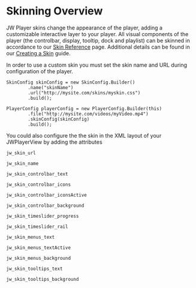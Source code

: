# Skinning Overview

JW Player skins change the appearance of the player, adding a customizable interactive layer to your player. All visual components of the player (the controlbar, display, tooltip, dock and playlist) can be skinned in accordance to our [Skin Reference](https://developer.jwplayer.com/jw-player/docs/developer-guide/customization/css-skinning/skins_reference/) page.  Additional details can be found in our [Creating a Skin](https://developer.jwplayer.com/jw-player/docs/developer-guide/customization/css-skinning/skins_creating/) guide.

In order to use a custom skin you must set the skin name and URL during configuration of the player.

```
SkinConfig skinConfig = new SkinConfig.Builder()
        .name("skinName")
        .url("http://mysite.com/skins/myskin.css")
        .build();

PlayerConfig playerConfig = new PlayerConfig.Builder(this)
        .file("http://mysite.com/videos/myVideo.mp4")
        .skinConfig(skinConfig)
        .build();
```

You could also configure the the skin in the XML layout of your JWPlayerView by adding the attributes

`jw_skin_url`

`jw_skin_name` 

`jw_skin_controlbar_text`

`jw_skin_controlbar_icons`

`jw_skin_controlbar_iconsActive`

`jw_skin_controlbar_background`

`jw_skin_timeslider_progress`

`jw_skin_timeslider_rail`

`jw_skin_menus_text`

`jw_skin_menus_textActive`

`jw_skin_menus_background`

`jw_skin_tooltips_text`

`jw_skin_tooltips_background`
